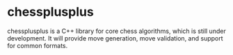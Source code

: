 # chessplusplus

chessplusplus is a C++ library for core chess algorithms, which is still under development. It will provide move generation, move validation, and support for common formats. 

